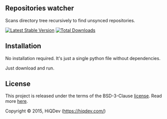 Repositories watcher
--------------------

Scans directory tree recursively to find unsynced repositories.

[![Latest Stable Version](https://poser.pugx.org/hiqdev/rewatcher/v/stable.png)](https://packagist.org/packages/hiqdev/rewatcher)
[![Total Downloads](https://poser.pugx.org/hiqdev/rewatcher/downloads.png)](https://packagist.org/packages/hiqdev/rewatcher)

## Installation

No installation required.
It's just a single python file without dependencies.

Just download and run.

## License

This project is released under the terms of the BSD-3-Clause [license](https://github.com/hiqdev/hidev/blob/master/LICENSE).
Read more [here](http://choosealicense.com/licenses/bsd-3-clause).

Copyright © 2015, HiQDev (https://hiqdev.com/)

